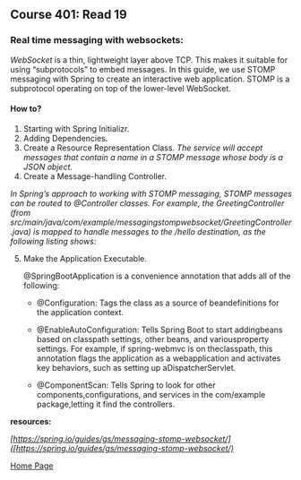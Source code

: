 ## **Course 401: Read 19**


### **Real time messaging with websockets:**
*WebSocket* is a thin, lightweight layer above TCP. This makes it suitable for using “subprotocols” to embed messages. In this guide, we use STOMP messaging with Spring to create an interactive web application. STOMP is a subprotocol operating on top of the lower-level WebSocket.

#### How to?
1. Starting with Spring Initializr.
2. Adding Dependencies.
3. Create a Resource Representation Class. *The service will accept messages that contain a name in a STOMP message whose body is a JSON object.*
4. Create a Message-handling Controller.

*In Spring’s approach to working with STOMP messaging, STOMP messages can be routed to @Controller classes. For example, the GreetingController (from src/main/java/com/example/messagingstompwebsocket/GreetingController.java) is mapped to handle messages to the /hello destination, as the following listing shows:*

5. Make the Application Executable.

    @SpringBootApplication is a convenience annotation that adds all of the following:
   + @Configuration: Tags the class as a source of beandefinitions for the application context.

   + @EnableAutoConfiguration: Tells Spring Boot to start addingbeans based on classpath settings, other beans, and variousproperty settings. For example, if spring-webmvc is on theclasspath, this annotation flags the application as a webapplication and activates key behaviors, such as setting up aDispatcherServlet.

   + @ComponentScan: Tells Spring to look for other components,configurations, and services in the com/example package,letting it find the controllers.




**resources:** 

*[https://spring.io/guides/gs/messaging-stomp-websocket/]([https://spring.io/guides/gs/messaging-stomp-websocket/)*




[Home Page](../README.md)
